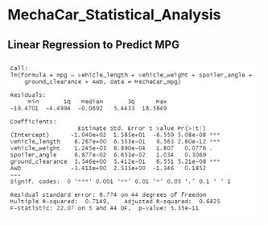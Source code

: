 # MechaCar_Statistical_Analysis

## Linear Regression to Predict MPG

![LinearRegressionMPG.png](Resources/LinearRegressionMPG.png)
